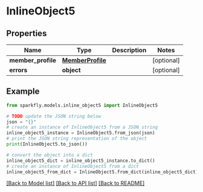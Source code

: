 # InlineObject5


## Properties

Name | Type | Description | Notes
------------ | ------------- | ------------- | -------------
**member_profile** | [**MemberProfile**](MemberProfile.md) |  | [optional] 
**errors** | **object** |  | [optional] 

## Example

```python
from sparkfly.models.inline_object5 import InlineObject5

# TODO update the JSON string below
json = "{}"
# create an instance of InlineObject5 from a JSON string
inline_object5_instance = InlineObject5.from_json(json)
# print the JSON string representation of the object
print(InlineObject5.to_json())

# convert the object into a dict
inline_object5_dict = inline_object5_instance.to_dict()
# create an instance of InlineObject5 from a dict
inline_object5_from_dict = InlineObject5.from_dict(inline_object5_dict)
```
[[Back to Model list]](../README.md#documentation-for-models) [[Back to API list]](../README.md#documentation-for-api-endpoints) [[Back to README]](../README.md)


